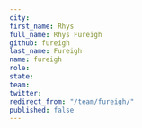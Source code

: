 ```yaml
---
city: 
first_name: Rhys
full_name: Rhys Fureigh
github: fureigh
last_name: Fureigh
name: fureigh
role: 
state: 
team: 
twitter: 
redirect_from: "/team/fureigh/"
published: false
---
```


